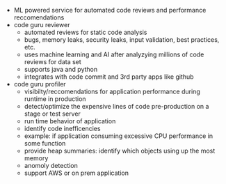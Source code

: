 * ML powered service for automated code reviews and performance reccomendations
* code guru reviewer
    * automated reviews for static code analysis
    * bugs, memory leaks, security leaks, input validation, best practices,  etc.
    * uses machine learning and AI after analyzying millions of code reviews for data set
    * supports java and python
    * integrates with code  commit and 3rd party apps like github
* code guru profiler
    * visibilty/reccomendations for application performance during runtime in production
    * detect/optimize the expensive lines of code pre-production on a stage or test server
    * run time behavior of application
    * identify code inefficencies
    * example: if application consuming excessive CPU performance in some function
    * provide heap summaries: identify which objects using up the most memory
    * anomoly detection
    * support AWS or on prem application
 
